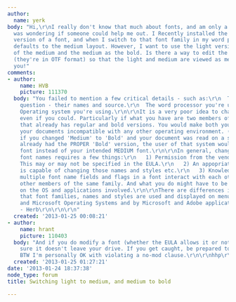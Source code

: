 ```yaml
---
author:
  name: yerk
body: "Hi,\r\nI really don't know that much about fonts, and am only a user, but I
  was wondering if someone could help me out. I Recently installed the light and medium
  version of a font, and when I switch to that font family in my word processor, it
  defaults to the medium layout. However, I want to use the light version in stead
  of the medium and the medium as the bold. Is there a way to edit the font files
  (they're in OTF format) so that the light and medium are viewed as medium and bold?\r\nThank
  you!"
comments:
- author:
    name: HVB
    picture: 111370
  body: "You failed to mention a few critical details - such as:\r\n  The fonts in
    question - their names and source.\r\n  The word processor you're using\r\n  The
    Operating system you're using.\r\n\r\nIt is a very poor idea to change those names,
    even if you could. Particularly if what you have are two members of a larger family
    that already has regular and bold versions. You would make both your fonts and
    your documents incompatible with any other operating environment. (For instance,
    if you changed 'Medium' to 'Bold' and your document was read on a system that
    already had the PROPER 'Bold' version, the user of that system would see the BOLD
    font instead of your intended MEDIUM font.\r\n\r\nIn general, changing the internal
    font names requires a few things:\r\n   1) Permission from the vendor/foundry/source.
    This may or may not be specified in the EULA.\r\n   2) An appopriate program that
    is capable of changing those names and styles etc.\r\n   3) Knowledge of how the
    multiple font name fields and flags in a font interact with each other and with
    other members of the same family. And what you do might have to be different depending
    on the OS and applications involved.\r\n\r\nThere are differences in the ways
    that font families, names and styles are used and displayed on menus by Apple
    and Microsoft Operating Systems and by Microsoft and Adobe applications.\r\n\r\n
    - Herb\r\n\r\n\r\n"
  created: '2013-01-25 00:08:21'
- author:
    name: hrant
    picture: 110403
  body: "And if you do modify a font (whether the EULA allows it or not*) make dead
    sure it doesn't leave your drive. If you get caught, be prepared to pay for it.\r\n\r\n*
    BTW I'm personally OK with violating a no-mod clause.\r\n\r\nhhp\r\n"
  created: '2013-01-25 01:27:21'
date: '2013-01-24 18:37:38'
node_type: forum
title: Switching light to medium, and medium to bold

---
```

